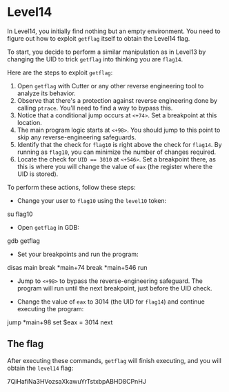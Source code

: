 # Level14

In Level14, you initially find nothing but an empty environment. You need to figure out how to exploit `getflag` itself to obtain the Level14 flag.

To start, you decide to perform a similar manipulation as in Level13 by changing the UID to trick `getflag` into thinking you are `flag14`.

Here are the steps to exploit `getflag`:

1. Open `getflag` with Cutter or any other reverse engineering tool to analyze its behavior.
2. Observe that there's a protection against reverse engineering done by calling `ptrace`. You'll need to find a way to bypass this.
3. Notice that a conditional jump occurs at `<+74>`. Set a breakpoint at this location.
4. The main program logic starts at `<+98>`. You should jump to this point to skip any reverse-engineering safeguards.
5. Identify that the check for `flag10` is right above the check for `flag14`. By running as `flag10`, you can minimize the number of changes required.
6. Locate the check for `UID == 3010` at `<+546>`. Set a breakpoint there, as this is where you will change the value of `eax` (the register where the UID is stored).

To perform these actions, follow these steps:

- Change your user to `flag10` using the `level10` token:


su flag10


- Open `getflag` in GDB:


gdb getflag


- Set your breakpoints and run the program:


disas main
break *main+74
break *main+546
run


- Jump to `<+98>` to bypass the reverse-engineering safeguard. The program will run until the next breakpoint, just before the UID check.

- Change the value of `eax` to 3014 (the UID for `flag14`) and continue executing the program:


jump *main+98
set $eax = 3014
next


## The flag

After executing these commands, `getflag` will finish executing, and you will obtain the `level14` flag:


7QiHafiNa3HVozsaXkawuYrTstxbpABHD8CPnHJ
